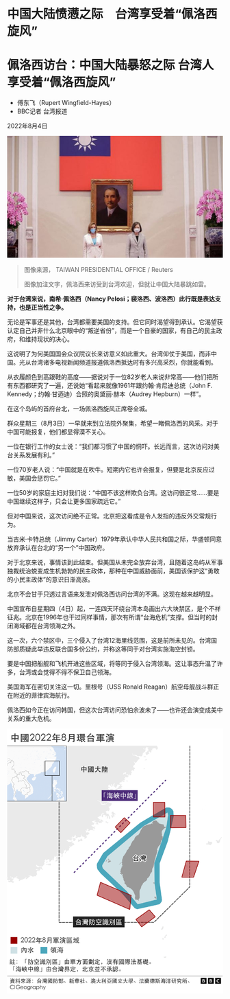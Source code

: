 # 中国大陆愤懑之际　台湾享受着“佩洛西旋风”


#  佩洛西访台：中国大陆暴怒之际 台湾人享受着“佩洛西旋风”

  * 傅东飞（Rupert Wingfield-Hayes） 
  * BBC记者 台湾报道 

2022年8月4日

![佩洛西（左）与蔡英文（右）在台湾总统府会晤（台湾总统府发放图片3/8/2022）](_126194659_8c0e81ad-474a-4e6c-be08-eea91c55a199.jpg)

> 图像来源，  TAIWAN PRESIDENTIAL OFFICE / Reuters
>
> 图像加注文字，佩洛西来访受到台湾欢迎，但就让中国大陆暴跳如雷。

**对于台湾来说，南希·佩洛西（Nancy Pelosi；裴洛西、波洛西）此行既是表达支持，也是正当性之争。**

无论是军事还是其他，台湾都需要美国的支持。但它同时渴望得到承认。它渴望获认定自己并非什么北京眼中的“叛逆省份”，而是一个自豪的国家，有自己的民主政府，和维持现状的决心。

这说明了为何美国国会众议院议长来访意义如此重大。台湾仰仗于美国，而非中国。光从台湾诸多电视新闻频道报道佩洛西抵达时有多兴高采烈，你就能看到。

从衣履颜色到高跟鞋的高度——据说对于一位82岁老人来说非常高——他们把所有东西都研究了一遍，还说她“看起来就像1961年跟约翰·肯尼迪总统（John F. Kennedy；约翰·甘迺迪）合照的奥黛丽·赫本（Audrey Hepburn）一样”。

在这个岛屿的首府台北，一场佩洛西旋风正席卷全城。

群众星期三（8月3日）一早就来到立法院外聚集，希望一睹佩洛西的风采。对于中国可能报复，他们都显得漠不关心。

一位在银行工作的女士说：“我们都习惯了中国的恫吓。长远而言，这次访问对美台关系发展有利。”

一位70岁老人说：“中国就是在吹牛。短期内它也许会报复，但要是北京反应过敏，美国会惩罚它。”

一位50岁的家庭主妇对我们说：“中国不该这样欺负台湾。这访问很正常……要是中国继续这样子，只会让更多国家疏远它。”



但对中国来说，这次访问绝不正常。北京把这看成是令人发指的违反外交常规行为。

当吉米·卡特总统（Jimmy Carter）1979年承认中华人民共和国之际，华盛顿同意放弃承认在台北的“另一个”中国政府。

对于北京来说，事情该到此结束。但美国从未完全放弃台湾，且随着这岛屿从军事独裁统治蜕变成生机勃勃的民主政体，那种在中国威胁面前，美国该保护这“勇敢的小民主政体”的意识日渐高涨。

北京不会甘于只透过言语来发泄对佩洛西访问台湾的不满。这现在越来越明显。

中国宣布自星期四（4日）起，一连四天环绕台湾本岛画出六大块禁区，是个不祥征兆。北京在1996年也干过同样事情，那次有所谓“台海危机”支撑。但当时的封闭海域都在台湾领海之外。

这一次，六个禁区中，三个侵入了台湾12海里线范围，这是前所未见的。台湾国防部质疑此举违反联合国多份公约，并称这等同于对台湾实施海空封锁。

要是中国把船舰和飞机开进这些区域，将等同于侵入台湾领海。这让事态升温了许多，台湾或会觉得不得不保卫自己领海。

美国海军在密切关注这一切。里根号（USS Ronald Reagan）航空母舰战斗群正在附近的菲律宾海航行。

佩洛西如今正在访问韩国，但这次台湾访问恐怕余波未了——也许还会演变成美中关系的重大危机。

![地图：中国2022年8月环台军演](_126193938_china_latest_military_exercise_2022__640_chinese-nc-2x-nc.png)


